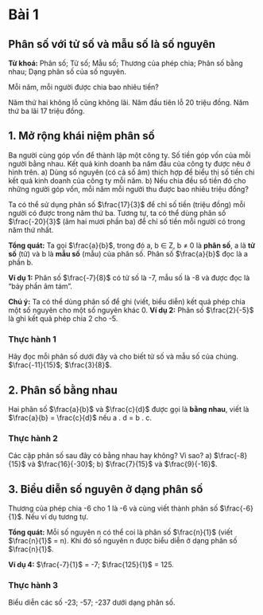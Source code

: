 # Bài 1
## Phân số với tử số và mẫu số là số nguyên
**Từ khoá:** Phân số; Tử số; Mẫu số; Thương của phép chia; Phân số bằng nhau; Dạng phân số của số nguyên.

Mỗi năm, mỗi người được chia bao nhiêu tiền?

Năm thứ hai không lỗ cũng không lãi.
Năm đầu tiên lỗ 20 triệu đồng.
Năm thứ ba lãi 17 triệu đồng.

## 1. Mở rộng khái niệm phân số
Ba người cùng góp vốn để thành lập một công ty. Số tiền góp vốn của mỗi người bằng nhau. Kết quả kinh doanh ba năm đầu của công ty được nêu ở hình trên.
a) Dùng số nguyên (có cả số âm) thích hợp để biểu thị số tiền chi kết quả kinh doanh của công ty mỗi năm.
b) Nếu chia đều số tiền đó cho những người góp vốn, mỗi năm mỗi người thu được bao nhiêu triệu đồng?

Ta có thể sử dụng phân số $\frac{17}{3}$ để chỉ số tiền (triệu đồng) mỗi người có được trong năm thứ ba. Tương tự, ta có thể dùng phân số $\frac{-20}{3}$ (âm hai mươi phần ba) để chỉ số tiền mỗi người có trong năm thứ nhất.

**Tổng quát:**
Ta gọi $\frac{a}{b}$, trong đó a, b ∈ Z, b ≠ 0 là **phân số**, a là **tử số** (tử) và b là **mẫu số** (mẫu) của phân số. Phân số $\frac{a}{b}$ đọc là a phần b.

**Ví dụ 1:** Phân số $\frac{-7}{8}$ có tử số là -7, mẫu số là -8 và được đọc là “bảy phần âm tám”.

**Chú ý:**
Ta có thể dùng phân số để ghi (viết, biểu diễn) kết quả phép chia một số nguyên cho một số nguyên khác 0.
**Ví dụ 2:** Phân số $\frac{2}{-5}$ là ghi kết quả phép chia 2 cho -5.

### Thực hành 1
Hãy đọc mỗi phân số dưới đây và cho biết tử số và mẫu số của chúng.
$\frac{-11}{15}$; $\frac{3}{8}$.

## 2. Phân số bằng nhau
Hai phân số $\frac{a}{b}$ và $\frac{c}{d}$ được gọi là **bằng nhau**, viết là $\frac{a}{b} = \frac{c}{d}$ nếu a . d = b . c.

### Thực hành 2
Các cặp phân số sau đây có bằng nhau hay không? Vì sao?
a) $\frac{-8}{15}$ và $\frac{16}{-30}$;
b) $\frac{7}{15}$ và $\frac{9}{-16}$.

## 3. Biểu diễn số nguyên ở dạng phân số
Thương của phép chia -6 cho 1 là -6 và cùng viết thành phân số $\frac{-6}{1}$. Nếu ví dụ tương tự.

**Tổng quát:**
Mỗi số nguyên n có thể coi là phân số $\frac{n}{1}$ (viết $\frac{n}{1}$ = n). Khi đó số nguyên n được biểu diễn ở dạng phân số $\frac{n}{1}$.

**Ví dụ 4:**
$\frac{-7}{1}$ = -7; $\frac{125}{1}$ = 125.

### Thực hành 3
Biểu diễn các số -23; -57; -237 dưới dạng phân số.
